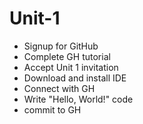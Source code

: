 # Unit-1

* Signup for GitHub
* Complete GH tutorial
* Accept Unit 1 invitation
* Download and install IDE
* Connect with GH
* Write "Hello, World!" code
* commit to GH
